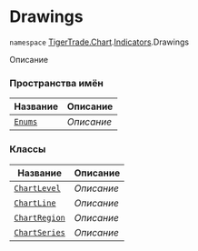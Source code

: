 
# Drawings

`namespace` [TigerTrade.Chart](../../TigerTrade.Chart.md).[Indicators](../../TigerTrade.Chart/Indicators.md).Drawings

Описание


### Пространства имён
| Название | Описание |
| --- | --- |
| [`Enums`](./Drawings/Enums.md) | *Описание* |

### Классы
| Название | Описание |
| --- | --- |
| [`ChartLevel`](./Drawings/ChartLevel.cs.md) | *Описание* |
| [`ChartLine`](./Drawings/ChartLine.cs.md) | *Описание* |
| [`ChartRegion`](./Drawings/ChartRegion.cs.md) | *Описание* |
| [`ChartSeries`](./Drawings/ChartSeries.cs.md) | *Описание* |
